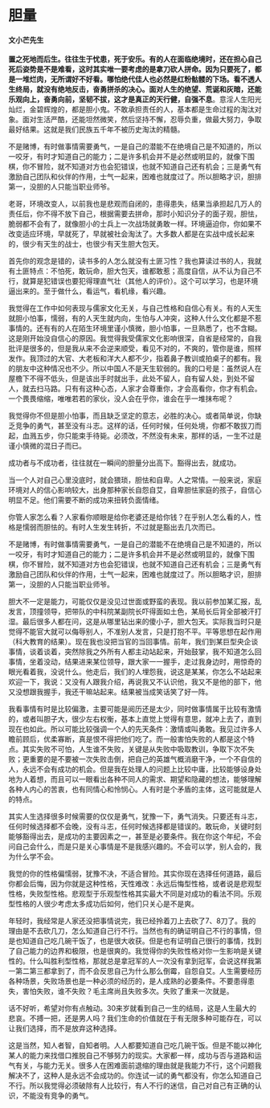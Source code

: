 # 胆量

#### 文小芒先生

**置之死地而后生。往往生于忧患，死于安乐。有的人在面临绝境时，还在担心自己死后姿势是不是难看，这时其实唯一要考虑的是拿刀砍人拼命。因为只要死了，都是一堆烂肉，无所谓好不好看。哪怕绝代佳人也必然是红粉骷髅的下场。看不透人生终局，就没有绝地反击，奋勇拼杀的决心。面对人生的绝望、荒诞和灰暗，还能乐观向上，奋勇向前，坚韧不拔，这才是真正的天行健，自强不息**。意淫人生阳光灿烂，金碧辉煌的，都是胆小鬼。不敢承担责任的人，基本都是生命过程的淘汰对象。面对生活严酷，还能坦然微笑，然后坚持不懈，忍辱负重，做最大努力，争取最好结果。这就是我们民族五千年不被历史淘汰的精髓。

不是赌博，有时做事情需要勇气，一是自己的潜能不在绝境自己是不知道的，所以一咬牙，有时才知道自己的能力；二是许多机会并不是必然或明显的，就像下围棋，你不冒险，就不知道对方也会犯错误，也就不知道自己还有机会；三是勇气有激励自己团队和伙伴的作用，士气一起来，困难也就度过了。所以胆略才识，胆排第一，没胆的人只能当职业师爷。

老哥，环境改变人，以前我也是悲观而自闭的，患得患失，结果当承担起几万人的责任后，你不得不放下自己，根据需要去拼命，那时小知识分子的面子观，胆怯，脆弱都不会有了，就像胆小的士兵上一次战场就勇敢一样。环境逼迫你，你如果不改变适应环境，早就死了，早就被社会淘汰了。大多数人都是在实战中成长起来的，很少有天生的战士，也很少有天生胆大包天。

首先你的观念是错的，读书多的人怎么就没有土匪习性？我也算读过书的人，我就有土匪特点：不怕死，敢玩命，胆大包天，谁都敢惹；高度自信，从不认为自己不行，就算是犯错误也要犯得理直气壮（其他人的评价）。这个可以学习，也是环境逼出来的。至于做什么，看运气，看机缘，看兴趣。

我觉得在工作中如何表现与儒家文化无关，与自己性格和自信心有关。有的人天生就胆小怕事，懦弱，有的人天生就内向，生怕与人冲突，这种人什么文化都是不惹事情的。还有有的人在陌生环境里谨小慎微，胆小怕事，一旦熟悉了，也不含糊。这是刚开始没自信心的原因。我觉得我受儒家文化影响很深，自省是经常的，自我批评是很多的，但是我从来不会逆来顺受，看见不对的，不爽的，管你是谁，照样发作。我顶过的大官、大老板和洋大人都不少，指着鼻子教训或拍桌子的都有。我的朋友中这种情况也不少。所以中国人不是天生软弱的。我的口号是：虽然说人在屋檐下不得不低头，但是该出手时就出手，此处不留人，自有留人处，到处不留人，就去扫马路。只有有这种心态，人家才会尊重你，才会高看你，你才有机会。一个畏畏缩缩，唯唯若若的家伙，没人会在乎你，谁会在乎一堆抹布呢？

我觉得你不但是胆小怕事，而且缺乏坚定的意志，必胜的决心。或者简单说，你缺乏竞争的勇气，甚至没有斗志。这样的话，任何时候，任何处境，你都不敢拔刀而起，血溅五步，你只能束手待毙。必须改，不然没有未来，那样的话，一生不过是谨小慎微的混日子而已。

成功者与不成功者，往往就在一瞬间的胆量分出高下。豁得出去，就成功。

当一个人对自己心里没底时，就会猥琐，胆怯和自卑。人之常情。一般来说，家庭环境对人的信心影响较大，出身那种家长自怨自艾，自卑胆怯家庭的孩子，自信心明显不足。他们需要不断的成功来扭转负面情绪。

你管人家怎么看？人家看你顺眼是给你老婆还是给你钱？在乎别人怎么看的人，性格是懦弱而胆怯的。有时人生发生转折，不过就是豁出去几次而已。

不是赌博，有时做事情需要勇气，一是自己的潜能不在绝境自己是不知道的，所以一咬牙，有时才知道自己的能力；二是许多机会并不是必然或明显的，就像下围棋，你不冒险，就不知道对方也会犯错误，也就不知道自己还有机会；三是勇气有激励自己团队和伙伴的作用，士气一起来，困难也就度过了。所以胆略才识，胆排第一，没胆的人只能当职业师爷。

胆大不一定是能力，可能仅仅是没见过世面或野蛮的表现。我以前参加某汇报，乱发言，顶撞领导，把带队的中科院某副院长吓得面如土色，某局长后背全部被汗打湿。最后很多人都在问，这是从哪里钻出来的傻小子，胆大包天。实际我当时只是觉得不能官大就可以侮辱别人，不准别人发言，只是打抱不平。平等思想在起作用（科大教育的结果）。现在我也没把当官的当回事情。前年，我们到某巨型央企谈事情，谈着谈着，突然除我之外所有人都主动站起来，开始鼓掌，我不知道怎么回事情，坐着没动，结果进来某位领导，跟大家一一握手，走过我身边时，用惊奇的眼光看着我，没说什么。他走后，我们的人埋怨我，说这是某某，你怎么不站起来欢迎一下，我说：又没有人跟我介绍，再说我又不认识他，我又不是他的部下，他又没想跟我握手，我还干嘛站起来。结果被当成笑话笑了好一阵。

我看事情有时是比较偏激，主要可能是阅历还是太少，同时做事情属于比较有激情的，或者叫胆子大，很少左右权衡，基本上直觉上觉得有意思，就冲上去了，直到现在也如此。所以可能比较强调一个人的先天条件：激情或叫勇敢。我见过许多人瞻前顾后，优柔寡断，真是恨不得把他们吃了。而一般害怕失败的人都是这个特点。其实失败不可怕，人生谁不失败，关键是从失败中吸取教训，争取下次不失败；更重要的是不要被一次失败击倒，把自己的英雄气概消磨干净，一个不自信的人，永远不会有成功的机会。但是我在处理人的问题上比较中庸，比较能够设身处地为人着想，而且可以一眼看出各种不同人的需求、期望和隐藏的想法，能够理解各种人内心的苦衷，也有同情心和怜悯心。人有时是个矛盾的主体，这可能就是人的特点。

其实人生选择很多时候需要的仅仅是勇气，犹豫一下，勇气消失。只要还有斗志，任何时候选择都不会晚，没有斗志，任何时候选择都是错误的。敢玩命，关键时刻能够豁得出去，是成功的主要因素之一，甚至是必要条件。我在你这个年纪，不会问自己会什么，而是只是关心事情是不是我感兴趣的。不会可以学，别人会的，我为什么学不会。

我觉的你的性格偏懦弱，犹豫不决，不适合冒险。其实你现在选择任何道路，最后你都会后悔，因为你就是这种性格，天性难改：永远后悔型性格，或者说是悲观型性格，失败型性格。悲观型于乐观型性格其实最大不同是对成功的看法不同。乐观型性格的人很少考虑太多成功后如何，他们只关心是不是爽。

年轻时，我经常是人家还没把事情说完，我已经拎着刀上去砍了7、8刀了。我的理由是不去砍几刀，怎么知道自己行不行。当然也有的确证明自己不行的事情，但是也知道自己吃几碗干饭了，也是很大收获。但是也有证明自己很行的事情，找到了自己能力的边界和极限，也是很爽的。我觉得你的失败性格对你一生影响是关键性的。什么叫胜利型性格，那就总是拿冠军的人一次没有拿到冠军，会说这样我第一第二第三都拿到了，而不会反思自己为什么那么倒霉，自怨自艾。人生需要经历各种场景，失败场景也是一种必须的经历的，是人成熟的必要条件。不要患得患失，害怕失败，谁不失败？毛主席尚且失败多次。失败了重来一次就是。

话不好听，希望对你有点触动。30来岁就看到自己一生的结局，这是人生最大的悲哀。不搏一把，还是男人吗？我们生命的价值就在于有无限多种可能存在，可以让我们选择，而不是放弃这种选择。

这是当然，知人者智，自知者明。人人都要知道自己吃几碗干饭。但是不能以神化某人的能力来找借口推脱自己不够努力的现实。大家都一样，成功与否与道路和运气有关，与能力无关。很多人在困难面前退缩的理由就是我能力不行，这个问题我解决不了，这种人是永远不会成功的。你连试一试的勇气都没有，你怎么知道自己不行。所以我觉得必须破除有人比较行，有人不行的迷信，自己对自己有正确的认识，不能没有竞争的勇气。
